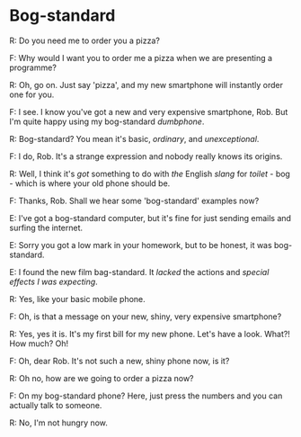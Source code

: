 # Bog-standard

R: Do you need me to order you a pizza?

F: Why would I want you to order me a pizza when we are presenting a programme?

R: Oh, go on. Just say 'pizza', and my new smartphone will instantly order one for you.

F: I see. I know you've got a new and very expensive smartphone, Rob. But I'm quite happy using my bog-standard _dumbphone_.

R: Bog-standard? You mean it's basic, _ordinary_, and _unexceptional_.

F: I do, Rob. It's a strange expression and nobody really knows its origins.

R: Well, I think it's _got_ something to do with _the_ English _slang_ for _toilet_ - bog - which is where your old phone should be.

F: Thanks, Rob. Shall we hear some 'bog-standard' examples now?

E: I've got a bog-standard computer, but it's fine for just sending emails and surfing the internet.

E: Sorry you got a low mark in your homework, but to be honest, it was bog-standard.

E: I found the new film bag-standard. It _lacked_ the actions and _special effects I was expecting_.

R: Yes, like your basic mobile phone.

F: Oh, is that a message on your new, shiny, very expensive smartphone?

R: Yes, yes it is. It's my first bill for my new phone. Let's have a look. What?! How much? Oh!

F: Oh, dear Rob. It's not such a new, shiny phone now, is it?

R: Oh no, how are we going to order a pizza now?

F: On my bog-standard phone? Here, just press the numbers and you can actually talk to someone.

R: No, I'm not hungry now.
